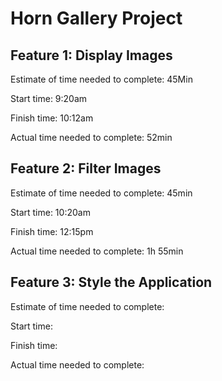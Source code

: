 # Horn Gallery Project

## Feature 1: Display Images

Estimate of time needed to complete: 45Min

Start time: 9:20am

Finish time: 10:12am

Actual time needed to complete: 52min

## Feature 2: Filter Images

Estimate of time needed to complete: 45min

Start time: 10:20am

Finish time: 12:15pm

Actual time needed to complete: 1h 55min

## Feature 3: Style the Application

Estimate of time needed to complete: 

Start time: 

Finish time:

Actual time needed to complete: 
